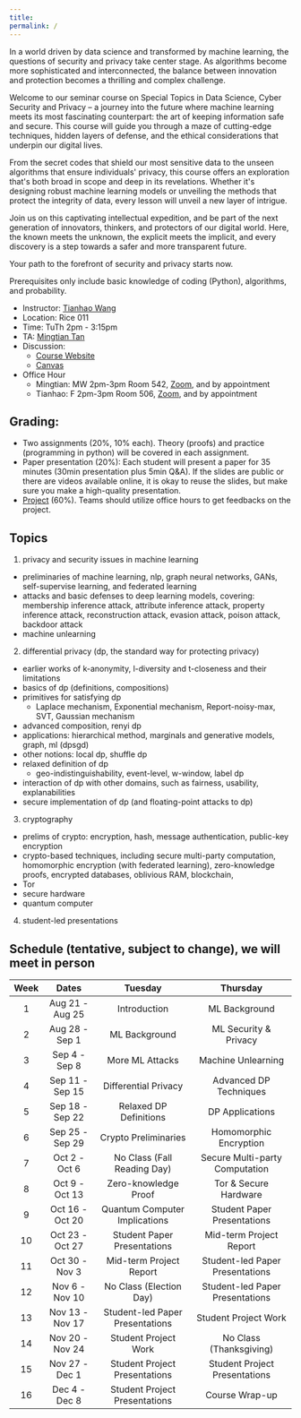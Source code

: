 ```yaml
---
title: 
permalink: /
---
```



In a world driven by data science and transformed by machine learning, the questions of security and privacy take center stage. As algorithms become more sophisticated and interconnected, the balance between innovation and protection becomes a thrilling and complex challenge.

Welcome to our seminar course on Special Topics in Data Science, Cyber Security and Privacy – a journey into the future where machine learning meets its most fascinating counterpart: the art of keeping information safe and secure. This course will guide you through a maze of cutting-edge techniques, hidden layers of defense, and the ethical considerations that underpin our digital lives.

From the secret codes that shield our most sensitive data to the unseen algorithms that ensure individuals' privacy, this course offers an exploration that's both broad in scope and deep in its revelations. Whether it's designing robust machine learning models or unveiling the methods that protect the integrity of data, every lesson will unveil a new layer of intrigue.

Join us on this captivating intellectual expedition, and be part of the next generation of innovators, thinkers, and protectors of our digital world. Here, the known meets the unknown, the explicit meets the implicit, and every discovery is a step towards a safer and more transparent future.

Your path to the forefront of security and privacy starts now.

Prerequisites only include basic knowledge of coding (Python), algorithms, and probability.


- Instructor: [Tianhao Wang](https://tianhao.wang)
- Location: Rice 011 
- Time: TuTh 2pm - 3:15pm
- TA: [Mingtian Tan](wtd3gz@virginia.edu)
- Discussion: 
  - [Course Website](https://tianhao.wang/f23-cybersecprivacy/)
  - [Canvas](https://canvas.its.virginia.edu/courses/77158) 
- Office Hour
  - Mingtian: MW 2pm-3pm Room 542, [Zoom](), and by appointment
  - Tianhao: F 2pm-3pm Room 506, [Zoom](https://virginia.zoom.us/j/92226411033?pwd=SSthSnRKZzBIQzhMbGtsNmpHU0dIUT09&from=addon), and by appointment


## Grading: 
- Two assignments (20%, 10% each). Theory (proofs) and practice (programming in python) will be covered in each assignment.
- Paper presentation (20%): Each student will present a paper for 35 minutes (30min presentation plus 5min Q&A). If the slides are public or there are videos available online, it is okay to reuse the slides, but make sure you make a high-quality presentation.
- [Project](project.md) (60%). Teams should utilize office hours to get feedbacks on the project. 

## Topics
1. privacy and security issues in machine learning
- preliminaries of machine learning, nlp, graph neural networks, GANs, self-supervise learning, and federated learning
- attacks and basic defenses to deep learning models, covering: membership inference attack, attribute inference attack, property inference attack, reconstruction attack, evasion attack, poison attack, backdoor attack
- machine unlearning

2. differential privacy (dp, the standard way for protecting privacy)
- earlier works of k-anonymity, l-diversity and t-closeness and their limitations
- basics of dp (definitions, compositions)
- primitives for satisfying dp
  - Laplace mechanism, Exponential mechanism, Report-noisy-max, SVT, Gaussian mechanism
- advanced composition, renyi dp
- applications: hierarchical method, marginals and generative models, graph, ml (dpsgd)
- other notions: local dp, shuffle dp
- relaxed definition of dp 
  - geo-indistinguishability, event-level, w-window, label dp
- interaction of dp with other domains, such as fairness, usability, explanabilities
- secure implementation of dp (and floating-point attacks to dp)

3. cryptography
- prelims of crypto: encryption, hash, message authentication, public-key encryption
- crypto-based techniques, including secure multi-party computation, homomorphic encryption (with federated learning), zero-knowledge proofs, encrypted databases, oblivious RAM, blockchain, 
- Tor
- secure hardware
- quantum computer 

4. student-led presentations

## Schedule (tentative, subject to change), we will meet in person

| Week |       Dates       |       Tuesday       |       Thursday       |
| :--: | :---------------: | :-----------------: | :-----------------:  |
|  1   | Aug 21 - Aug 25   |     Introduction    |  ML Background       |
|  2   | Aug 28 - Sep 1    |  ML Background      |  ML Security & Privacy|
|  3   | Sep 4 - Sep 8     |  More ML Attacks    |  Machine Unlearning   |
|  4   | Sep 11 - Sep 15   |  Differential Privacy |  Advanced DP Techniques|
|  5   | Sep 18 - Sep 22   |  Relaxed DP Definitions|  DP Applications   |
|  6   | Sep 25 - Sep 29   |  Crypto Preliminaries |  Homomorphic Encryption|
|  7   | Oct 2 - Oct 6     |  No Class (Fall Reading Day) | Secure Multi-party Computation|
|  8   | Oct 9 - Oct 13    |  Zero-knowledge Proof |  Tor & Secure Hardware|
|  9   | Oct 16 - Oct 20   |  Quantum Computer Implications| Student Paper Presentations|
| 10   | Oct 23 - Oct 27   |  Student Paper Presentations | Mid-term Project Report|
| 11   | Oct 30 - Nov 3    |  Mid-term Project Report| Student-led Paper Presentations|
| 12   | Nov 6 - Nov 10    |  No Class (Election Day) | Student-led Paper Presentations|
| 13   | Nov 13 - Nov 17   |  Student-led Paper Presentations| Student Project Work|
| 14   | Nov 20 - Nov 24   |  Student Project Work |  No Class (Thanksgiving)|
| 15   | Nov 27 - Dec 1    |  Student Project Presentations | Student Project Presentations |
| 16   | Dec 4  - Dec 8    |  Student Project Presentations |  Course Wrap-up  |
